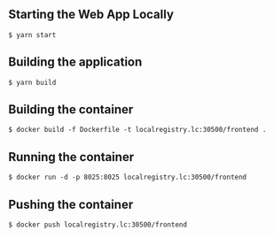 ## Starting the Web App Locally
` $ yarn start `

## Building the application
` $ yarn build `

## Building the container
` $ docker build -f Dockerfile -t localregistry.lc:30500/frontend . `

## Running the container
` $ docker run -d -p 8025:8025 localregistry.lc:30500/frontend `

## Pushing the container
` $ docker push localregistry.lc:30500/frontend `